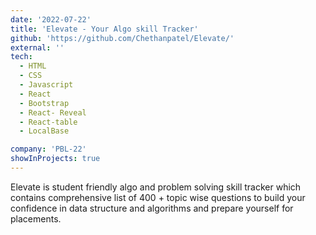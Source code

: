 ```yaml
---
date: '2022-07-22'
title: 'Elevate - Your Algo skill Tracker'
github: 'https://github.com/Chethanpatel/Elevate/'
external: ''
tech:
  - HTML
  - CSS
  - Javascript
  - React
  - Bootstrap
  - React- Reveal
  - React-table
  - LocalBase

company: 'PBL-22'
showInProjects: true
---
```


Elevate is student friendly algo and problem solving skill tracker which contains comprehensive list of 400 + topic wise questions to build your confidence in data structure and algorithms and prepare yourself for placements.